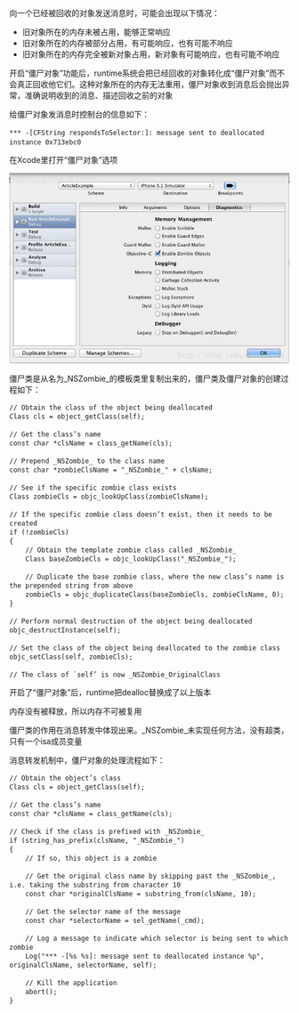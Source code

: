 向一个已经被回收的对象发送消息时，可能会出现以下情况：

* 旧对象所在的内存未被占用，能够正常响应
* 旧对象所在的内存被部分占用，有可能响应，也有可能不响应
* 旧对象所在的内存完全被新对象占用，新对象有可能响应，也有可能不响应

开启“僵尸对象”功能后，runtime系统会把已经回收的对象转化成“僵尸对象”而不会真正回收他它们。这种对象所在的内存无法重用，僵尸对象收到消息后会抛出异常，准确说明收到的消息、描述回收之前的对象

给僵尸对象发消息时控制台的信息如下：

`*** -[CFString respondsToSelector:]: message sent to deallocated instance 0x713ebc0`

在Xcode里打开“僵尸对象”选项

![](/assets/import.png)

僵尸类是从名为\_NSZombie\_的模板类里复制出来的，僵尸类及僵尸对象的创建过程如下：

    // Obtain the class of the object being deallocated
    Class cls = object_getClass(self);

    // Get the class’s name
    const char *clsName = class_getName(cls);

    // Prepend _NSZombie_ to the class name
    const char *zombieClsName = "_NSZombie_" + clsName;

    // See if the specific zombie class exists
    Class zombieCls = objc_lookUpClass(zombieClsName);

    // If the specific zombie class doesn’t exist, then it needs to be created
    if (!zombieCls)
    {
        // Obtain the template zombie class called _NSZombie_
        Class baseZombieCls = objc_lookUpClass("_NSZombie_");

        // Duplicate the base zombie class, where the new class’s name is the prepended string from above
        zombieCls = objc_duplicateClass(baseZombieCls, zombieClsName, 0);
    }

    // Perform normal destruction of the object being deallocated
    objc_destructInstance(self);

    // Set the class of the object being deallocated to the zombie class
    objc_setClass(self, zombieCls);

    // The class of `self’ is now _NSZombie_OriginalClass

开启了“僵尸对象”后，runtime把dealloc替换成了以上版本

内存没有被释放，所以内存不可被复用

僵尸类的作用在消息转发中体现出来。\_NSZombie\_未实现任何方法，没有超类，只有一个isa成员变量

消息转发机制中，僵尸对象的处理流程如下：

```
// Obtain the object’s class
Class cls = object_getClass(self);

// Get the class’s name
const char *clsName = class_getName(cls);

// Check if the class is prefixed with _NSZombie_
if (string_has_prefix(clsName, "_NSZombie_")
{
    // If so, this object is a zombie

    // Get the original class name by skipping past the _NSZombie_, i.e. taking the substring from character 10
    const char *originalClsName = substring_from(clsName, 10);

    // Get the selector name of the message
    const char *selectorName = sel_getName(_cmd);

    // Log a message to indicate which selector is being sent to which zombie
    Log("*** -[%s %s]: message sent to deallocated instance %p", originalClsName, selectorName, self);

    // Kill the application
    abort();
}
```

  


